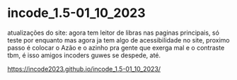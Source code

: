 # incode_1.5-01_10_2023

atualizações do site:
agora tem leitor de libras nas paginas principais, só teste por enquanto mas agora ja tem algo de acessibilidade no site, proximo passo é colocar o Azão e o azinho pra gente que exerga mal e o contraste tbm, é isso amigos incoders guwes se despede, até.

https://incode2023.github.io/incode_1.5-01_10_2023/
